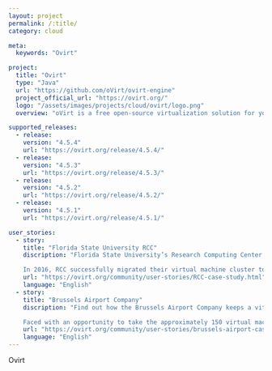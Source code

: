 ```yaml
---
layout: project
permalink: /:title/
category: cloud

meta:
  keywords: "Ovirt"

project:
  title: "Ovirt"
  type: "Java"
  url: "https://github.com/oVirt/ovirt-engine"
  project_official_url: "https://ovirt.org/"
  logo: "/assets/images/projects/cloud/ovirt/logo.png"
  overview: "oVirt is a free open-source virtualization solution for your entire enterprise."

supported_releases:
  - release:
    version: "4.5.4"
    url: "https://ovirt.org/release/4.5.4/"
  - release:
    version: "4.5.3"
    url: "https://ovirt.org/release/4.5.3/"
  - release:
    version: "4.5.2"
    url: "https://ovirt.org/release/4.5.2/"
  - release:
    version: "4.5.1"
    url: "https://ovirt.org/release/4.5.1/"

user_stories:
  - story:
    title: "Florida State University RCC"
    discription: "Florida State University’s Research Computing Center (RCC) provides the university’s academic community with access to a virtual machine cluster. It is used for basic data services, collaborative applications, firewall installation, and other self-managed services.

    In 2016, RCC successfully migrated their virtual machine cluster to oVirt. The oVirt-powered cluster is currently serving 60 users across 20 academic departments."
    url: "https://ovirt.org/community/user-stories/RCC-case-study.html"
    language: "English"
  - story:
    title: "Brussels Airport Company"
    discription: "Find out how the Brussels Airport Company keeps a vital transportation and cargo center moving by managing their virtual machines with oVirt.

    Faced with an opportunity to take the approximately 150 virtual machines housed on 30 Solaris machines and manage them with another virtual datacenter management tool, the Brussels Airport IT team went with oVirt running atop CentOS."
    url: "https://ovirt.org/community/user-stories/brussels-airport-case-study.html"
    language: "English"
---
```


<p>Ovirt</p>
